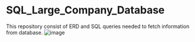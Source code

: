 # SQL_Large_Company_Database
This repository consist of ERD and SQL queries needed to fetch information from database.
![image](https://user-images.githubusercontent.com/49086240/191959600-347a9eb6-09a7-4653-b210-2be54b1b855c.png)
